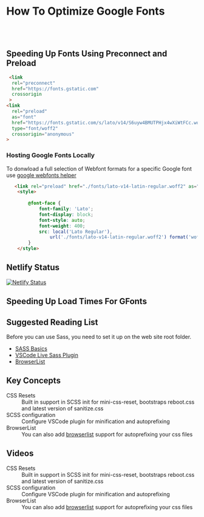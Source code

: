 
# How To Optimize Google Fonts
<br/><br/>
  ## Speeding Up Fonts Using Preconnect and Preload
```html
 <link 
  rel="preconnect" 
  href="https://fonts.gstatic.com" 
  crossorigin
 >
<link 
  rel="preload" 
  as="font" 
  href="https://fonts.gstatic.com/s/lato/v14/S6uyw4BMUTPHjx4wXiWtFCc.woff2" 
  type="font/woff2"
  crossorigin="anonymous"
>
```

### Hosting Google Fonts Locally
To donwload a full selection of Webfont formats for a specific Google font use <a href="https://google-webfonts-helper.herokuapp.com/fonts">google webfonts helper</a> 

```html
   <link rel="preload" href="./fonts/lato-v14-latin-regular.woff2" as="font" crossorigin>
    <style>
      
        @font-face {
            font-family: 'Lato';
            font-display: block;
            font-style: auto;
            font-weight: 400;
            src: local('Lato Regular'),
                url('./fonts/lato-v14-latin-regular.woff2') format('woff2');
        }
    </style>
```

 
## Netlify Status
[![Netlify Status](https://api.netlify.com/api/v1/badges/bb8f2a9e-893b-46d5-ba91-7dd8376a67d5/deploy-status)](https://app.netlify.com/sites/fastfont/deploys)

## Speeding Up Load Times For GFonts
 <link rel="preconnect" href="https://fonts.gstatic.com" crossorigin>
    <link rel="preload" as="font" href="https://fonts.gstatic.com/s/lato/v14/S6uyw4BMUTPHjx4wXiWtFCc.woff2" type="font/woff2"
        crossorigin="anonymous">
    <link rel="preload" as="font" href="https://fonts.gstatic.com/s/lato/v14/S6u9w4BMUTPHh6UVSwiPGQ3q5d0.woff2" type="font/woff2"
        crossorigin="anonymous">
    <link href="https://fonts.googleapis.com/css?family=Lato:400,700" rel="stylesheet">

## Suggested Reading List
Before you can use Sass, you need to set it up on the web site root folder.
- [SASS Basics](https://sass-lang.com/guide)
- [VSCode Live Sass Plugin](https://marketplace.visualstudio.com/items?itemName=ritwickdey.live-sass)
- [BrowserList](https://github.com/browserslist/browserslist)

## Key Concepts
<dl>
  <dt>CSS Resets</dt>
   <dd> Built in support in SCSS init for mini-css-reset, bootstraps reboot.css and latest version of sanitize.css</dd>
  <dt>SCSS configuration</dt>
   <dd>Configure VSCode plugin for minification and autoprefixing</dd>
  <dt>BrowserList</dt>
   <dd>You can also add <a href="https://github.com/browserslist/browserslist">browserlist</a> support for autoprefixing your css files </dd>
</dl>

## Videos
<dl>
  <dt>CSS Resets</dt>
   <dd> Built in support in SCSS init for mini-css-reset, bootstraps reboot.css and latest version of sanitize.css</dd>
  <dt>SCSS configuration</dt>
   <dd>Configure VSCode plugin for minification and autoprefixing</dd>
  <dt>BrowserList</dt>
   <dd>You can also add <a href="https://github.com/browserslist/browserslist">browserlist</a> support for autoprefixing your css files </dd>
</dl>

 

